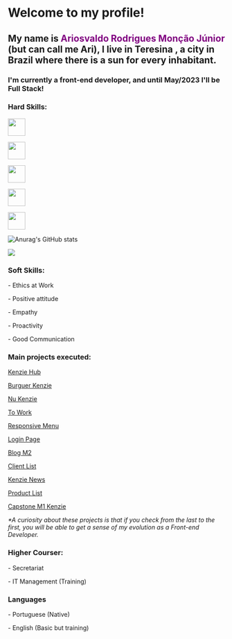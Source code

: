 <h1>Welcome to my profile!</h1>

<h2>
 My name is <strong style="color: purple">Ariosvaldo Rodrigues Monção Júnior</strong> (but can call me Ari), I live in Teresina , a city in Brazil where there is a sun for every inhabitant.
</h2>

<h3>
  I'm currently a front-end developer, and until May/2023 I'll be Full Stack!
</h3>

<div>
  <h3>Hard Skills:</h3>

  <div>
    <p>
    <img
      width="40"
      height="40"
      src="https://cdn.jsdelivr.net/gh/devicons/devicon/icons/html5/html5-plain-wordmark.svg"
    />
  </p>

  <p>
    <img
      width="40"
      height="40"
      src="https://cdn.jsdelivr.net/gh/devicons/devicon/icons/css3/css3-plain-wordmark.svg"
    />
  </p>

  <p>
    <img
      width="40"
      height="40"
      src="https://cdn.jsdelivr.net/gh/devicons/devicon/icons/javascript/javascript-plain.svg"
    />
  </p>

  <p>
    <img
      width="40"
      height="40"
      src="https://cdn.jsdelivr.net/gh/devicons/devicon/icons/react/react-original-wordmark.svg"
    />
  </p>

  <p>
    <img
      width="40"
      height="40"
      src="https://cdn.jsdelivr.net/gh/devicons/devicon/icons/git/git-plain-wordmark.svg"
    />
  </p>
  </div>
</div>

![Anurag's GitHub stats](https://github-readme-stats.vercel.app/api?username=arimoncaojr&count_private=true&theme=midnight-purple&show_icons=true)

<a
    href="https://www.codewars.com/users/arimoncaojr"
    ><img
      src="https://www.codewars.com/users/arimoncaojr/badges/small"
    /></a>

<div>
  <h3>Soft Skills:</h3>

  <p>- Ethics at Work</p>
  <p>- Positive attitude</p>
  <p>- Empathy</p>
  <p>- Proactivity</p>
  <p>- Good Communication</p>
</div>
<div>
  <h3>Main projects executed:</h3>

  <a href="https://react-entrega-kenzie-hub-arimoncaojr.vercel.app/"
    >Kenzie Hub</a>

  <a
    href="https://react-entrega-hamburgueria-da-kenzie-arimoncaojr-arimoncaojr.vercel.app/"
    >Burguer Kenzie</a>

  <a href="https://react-entrega-s1-nu-kenzie-arimoncaojr.vercel.app/"
    >Nu Kenzie</a>

  <a
    href="https://kenzie-academy-brasil-developers.github.io/m2-entrega-projeto-individual-arimoncaojr/"
    >To Work</a>

  <a
    href="https://kenzie-academy-brasil-developers.github.io/m2-entrega-criando-menu-responsivo-arimoncaojr/"
    >Responsive Menu</a>

  <a
    href="https://kenzie-academy-brasil-developers.github.io/m2-entrega-pagina-de-login-arimoncaojr/"
    >Login Page</a>

  <a
    href="https://kenzie-academy-brasil-developers.github.io/m2-entrega-blog-m2-caioalcarria/"
    >Blog M2</a>

  <a
    href="https://kenzie-academy-brasil-developers.github.io/m2-entrega-lista-de-clientes-arimoncaojr/"
    >Client List</a>

  <a
    href="https://kenzie-academy-brasil-developers.github.io/m2-entrega-kenzie-news-arimoncaojr/"
    >Kenzie News</a>

  <a
    href="https://kenzie-academy-brasil-developers.github.io/entrega-lista-produtos-m2-sprint-1b-arimoncaojr/"
    >Product List</a>

  <a
    href="https://kenzie-academy-brasil-developers.github.io/m1-entrega-capstone-ecommerce-arimoncaojr/"
    >Capstone M1 Kenzie</a>

  <p>
    <em
      >*A curiosity about these projects is that if you check from the last to
      the first, you will be able to get a sense of my evolution as a Front-end
      Developer.</em
    >
  </p>
</div>

<div>
    <h3>Higher Courser:</h3>
    <p>- Secretariat</p>
    <p>- IT Management (Training)</p>
    <h3>Languages</h3>
    <p>- Portuguese (Native)</p>
    <p>- English (Basic but training)</p>
</div>
